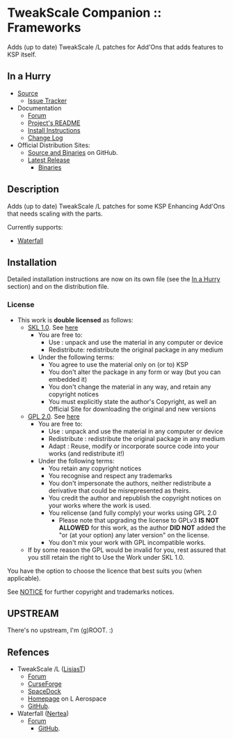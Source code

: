 # TweakScale Companion :: Frameworks

Adds (up to date) TweakScale /L patches for Add'Ons that adds features to KSP itself.

## In a Hurry

* [Source](https://github.com/net-lisias-ksp/TweakScaleCompanion_Frameworks)
	+ [Issue Tracker](https://github.com/net-lisias-ksp/TweakScaleCompanion_Frameworks/issues)
* Documentation
	+ [Forum](https://forum.kerbalspaceprogram.com/index.php?/topic/192216-tweakscale-companion-program/)
	+ [Project's README](https://github.com/net-lisias-ksp/TweakScaleCompanion_Frameworks/blob/master/README.md)
	+ [Install Instructions](https://github.com/net-lisias-ksp/TweakScaleCompanion_Frameworks/blob/master/INSTALL.md)
	+ [Change Log](./CHANGE_LOG.md)
* Official Distribution Sites:
	+ [Source and Binaries](https://github.com/net-lisias-ksp/TweakScaleCompanion_Frameworks) on GitHub.
	+ [Latest Release](https://github.com/net-lisias-ksp/TweakScaleCompanion_Frameworks/releases)
		- [Binaries](https://github.com/net-lisias-ksp/TweakScaleCompanion_Frameworks/Archive)


## Description

Adds (up to date) TweakScale /L patches for some KSP Enhancing Add'Ons that needs scaling with the parts.

Currently supports:

* [Waterfall](https://forum.kerbalspaceprogram.com/index.php?/topic/196309-*)


## Installation

Detailed installation instructions are now on its own file (see the [In a Hurry](#in-a-hurry) section) and on the distribution file.

### License

* This work is **double licensed** as follows:
	+ [SKL 1.0](https://ksp.lisias.net/SKL-1_0.txt). See [here](./LICENSE.SKL-1_0)
		+ You are free to:
			- Use : unpack and use the material in any computer or device
			- Redistribute: redistribute the original package in any medium
		+ Under the following terms:
			- You agree to use the material only on (or to) KSP
			- You don't alter the package in any form or way (but you can embedded it)
			- You don't change the material in any way, and retain any copyright notices
			- You must explicitly state the author's Copyright, as well an Official Site for downloading the original and new versions 
	+ [GPL 2.0](https://www.gnu.org/licenses/gpl-2.0.txt). See [here](./LICENSE.GPL-2_0)
		+ You are free to:
			- Use : unpack and use the material in any computer or device
			- Redistribute : redistribute the original package in any medium
			- Adapt : Reuse, modify or incorporate source code into your works (and redistribute it!) 
		+ Under the following terms:
			- You retain any copyright notices
			- You recognise and respect any trademarks
			- You don't impersonate the authors, neither redistribute a derivative that could be misrepresented as theirs.
			- You credit the author and republish the copyright notices on your works where the work is used.
			- You relicense (and fully comply) your works using GPL 2.0
				- Please note that upgrading the license to GPLv3 **IS NOT ALLOWED** for this work, as the author **DID NOT** added the "or (at your option) any later version" on the license.
			- You don't mix your work with GPL incompatible works.
	+ If by some reason the GPL would be invalid for you, rest assured that you still retain the right to Use the Work under SKL 1.0.

You have the option to choose the licence that best suits you (when applicable).

See [NOTICE](./NOTICE) for further copyright and trademarks notices.


## UPSTREAM

There's no upstream, I'm (g)ROOT. :)

## Refences

* TweakScale /L ([LisiasT](https://forum.kerbalspaceprogram.com/index.php?/profile/187168-lisias/))
	+ [Forum](https://forum.kerbalspaceprogram.com/index.php?/topic/179030-*)
	+ [CurseForge](https://kerbal.curseforge.com/projects/tweakscale)
	+ [SpaceDock](https://spacedock.info/mod/127/TweakScale)
	+ [Homepage](http://ksp.lisias.net/add-ons/TweakScale) on L Aerospace
	+ [GitHub](https://github.com/net-lisias-ksp/TweakScale).
* Waterfall ([Nertea](https://forum.kerbalspaceprogram.com/index.php?/profile/83952-nertea/))
	+ [Forum](https://forum.kerbalspaceprogram.com/index.php?/topic/196309-*)
		+ [GitHub](https://github.com/post-kerbin-mining-corporation/Waterfall).
